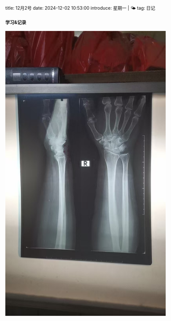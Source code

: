 title: 12月2号
date: 2024-12-02 10:53:00
introduce: 星期一 | 🌤️
tag: 日记

#### 学习&记录
![1](/static/img/2024/12/02/1.jpg)

